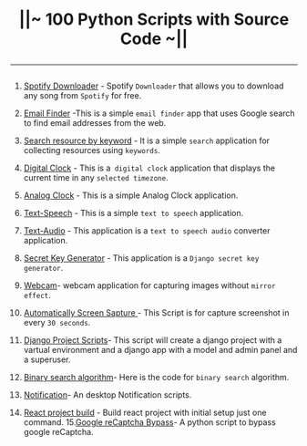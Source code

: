 <h1 align="center"">
||~   100 Python Scripts with Source Code  
~|| 

<hr>
</h1>


1.  [Spotify Downloader](/docs/spotify.md) - Spotify `Downloader` that allows you to download any song from `Spotify` for free.

2.  [Email Finder](/docs/email_finder.md) -This is a simple `email finder` app that uses Google search to find email addresses from the web. 
3. [Search resource by keyword](/docs/search_link.md) - It is a simple `search` application for collecting resources using `keywords`. 

4.  [Digital Clock](/docs/digital_clock.md) - This is a` digital clock` application that displays the current time in any `selected timezone`.

5. [Analog Clock](/docs/analog_clock.md) -   This is a simple Analog Clock application.
6. [Text-Speech](/docs/speech.md) - This is a simple `text to speech` application.
7. [Text-Audio](/docs/text_to_audio.md) - This application is a `text to speech audio` converter application.
8. [Secret Key Generator](/docs/secret_key.md) - This application is a `Django secret key generator`. 
9. [Webcam](/docs/web_cam.md)- webcam application for capturing images without `mirror effect`.
10. [Automatically Screen Sapture ](/docs/capture_script.md)- This Script is for capture screenshot in every `30 seconds`. 
11. [Django Project Scripts](/docs/django_scripts.md)- This script will create a django project with a vartual environment and a django app  with a model and admin panel and a superuser.
12. [Binary search algorithm](/docs/binary_search.md)- Here is the code for `binary search` algorithm.
13. [Notification](/docs/notifier.md)- An desktop Notification scripts.  
14. [React project build](/docs/react-build.md) - Build react project with initial setup just one command. 
15.[Google reCaptcha Bypass](/docs/recaptcha_bypass.md)- A python script to bypass google reCaptcha.
